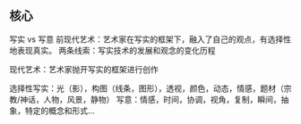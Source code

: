 ## 核心
写实 vs 写意
前现代艺术：艺术家在写实的框架下，融入了自己的观点，有选择性地表现真实。
两条线索：写实技术的发展和观念的变化历程

现代艺术：艺术家抛开写实的框架进行创作

选择性写实：光（影），构图（线条，图形），透视，颜色，动态，情感，题材（宗教/神话，人物，风景，静物）
写意：情感，时间，协调，视角，复制，瞬间，抽象，特定的概念和形式...